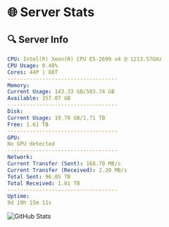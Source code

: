 # 🌐 Server Stats
## 🔍 Server Info
```yaml
CPU: Intel(R) Xeon(R) CPU E5-2699 v4 @ 1213.57GHz
CPU Usage: 0.40%
Cores: 44P | 88T
-----------------------------------
Memory:
Current Usage: 143.33 GB/503.74 GB
Available: 357.07 GB
-----------------------------------
Disk:
Current Usage: 19.78 GB/1.71 TB
Free: 1.61 TB
-----------------------------------
GPU:
No GPU detected
-----------------------------------
Network:
Current Transfer (Sent): 168.70 MB/s
Current Transfer (Received): 2.20 MB/s
Total Sent: 96.05 TB
Total Received: 1.61 TB
-----------------------------------
Uptime:
9d 19h 15m 11s
```
![GitHub Stats](https://img.shields.io/badge/Updated-2025-02-17_17:58:29-blue)